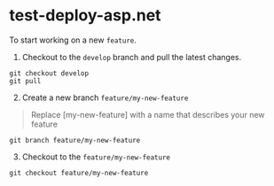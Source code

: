 # test-deploy-asp.net

To start working on a new ```feature```.

1. Checkout to the ```develop``` branch and pull the latest changes.
```
git checkout develop
git pull
```

2. Create a new branch ```feature/my-new-feature```
> Replace [my-new-feature] with a name that describes your new feature
```
git branch feature/my-new-feature
```

3. Checkout to the ```feature/my-new-feature```
```
git checkout feature/my-new-feature
```
